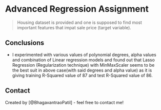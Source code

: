 # Advanced Regression Assignment
> Housing dataset is provided and one is supposed to find most important features that impat sale price (target variable).


## Conclusions
- I experimented with various values of polynomial degrees, alpha values and combination of Linear regression models and found out that Lasso Regression (Regularization technique) with MinMaxScaler seems to be the best suit in above case(with said degrees and alpha value) as it is giving training R-Squared value of 87 and test R-Squared value of 86.


## Contact
Created by [@BhagavantraoPatil] - feel free to contact me!